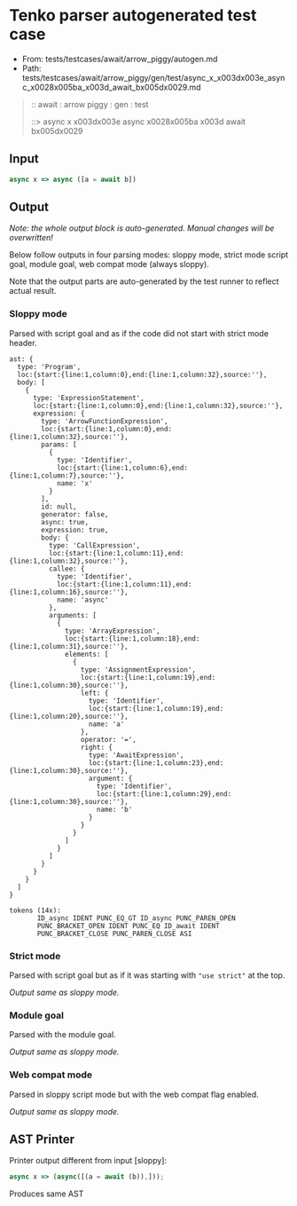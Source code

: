 # Tenko parser autogenerated test case

- From: tests/testcases/await/arrow_piggy/autogen.md
- Path: tests/testcases/await/arrow_piggy/gen/test/async_x_x003dx003e_async_x0028x005ba_x003d_await_bx005dx0029.md

> :: await : arrow piggy : gen : test
>
> ::> async x x003dx003e async x0028x005ba x003d await bx005dx0029

## Input


`````js
async x => async ([a = await b])
`````

## Output

_Note: the whole output block is auto-generated. Manual changes will be overwritten!_

Below follow outputs in four parsing modes: sloppy mode, strict mode script goal, module goal, web compat mode (always sloppy).

Note that the output parts are auto-generated by the test runner to reflect actual result.

### Sloppy mode

Parsed with script goal and as if the code did not start with strict mode header.

`````
ast: {
  type: 'Program',
  loc:{start:{line:1,column:0},end:{line:1,column:32},source:''},
  body: [
    {
      type: 'ExpressionStatement',
      loc:{start:{line:1,column:0},end:{line:1,column:32},source:''},
      expression: {
        type: 'ArrowFunctionExpression',
        loc:{start:{line:1,column:0},end:{line:1,column:32},source:''},
        params: [
          {
            type: 'Identifier',
            loc:{start:{line:1,column:6},end:{line:1,column:7},source:''},
            name: 'x'
          }
        ],
        id: null,
        generator: false,
        async: true,
        expression: true,
        body: {
          type: 'CallExpression',
          loc:{start:{line:1,column:11},end:{line:1,column:32},source:''},
          callee: {
            type: 'Identifier',
            loc:{start:{line:1,column:11},end:{line:1,column:16},source:''},
            name: 'async'
          },
          arguments: [
            {
              type: 'ArrayExpression',
              loc:{start:{line:1,column:18},end:{line:1,column:31},source:''},
              elements: [
                {
                  type: 'AssignmentExpression',
                  loc:{start:{line:1,column:19},end:{line:1,column:30},source:''},
                  left: {
                    type: 'Identifier',
                    loc:{start:{line:1,column:19},end:{line:1,column:20},source:''},
                    name: 'a'
                  },
                  operator: '=',
                  right: {
                    type: 'AwaitExpression',
                    loc:{start:{line:1,column:23},end:{line:1,column:30},source:''},
                    argument: {
                      type: 'Identifier',
                      loc:{start:{line:1,column:29},end:{line:1,column:30},source:''},
                      name: 'b'
                    }
                  }
                }
              ]
            }
          ]
        }
      }
    }
  ]
}

tokens (14x):
       ID_async IDENT PUNC_EQ_GT ID_async PUNC_PAREN_OPEN
       PUNC_BRACKET_OPEN IDENT PUNC_EQ ID_await IDENT
       PUNC_BRACKET_CLOSE PUNC_PAREN_CLOSE ASI
`````

### Strict mode

Parsed with script goal but as if it was starting with `"use strict"` at the top.

_Output same as sloppy mode._

### Module goal

Parsed with the module goal.

_Output same as sloppy mode._

### Web compat mode

Parsed in sloppy script mode but with the web compat flag enabled.

_Output same as sloppy mode._

## AST Printer

Printer output different from input [sloppy]:

````js
async x => (async([(a = await (b)),]));
````

Produces same AST
